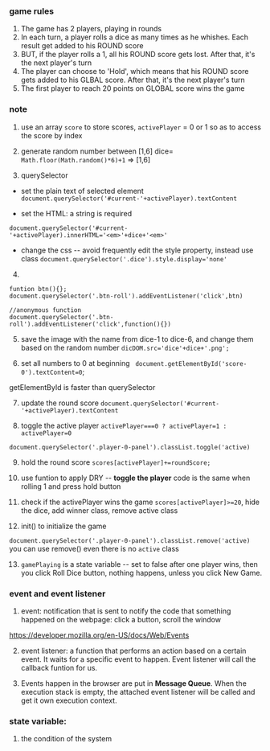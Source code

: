 ### game rules
1. The game has 2 players, playing in rounds
2. In each turn, a player rolls a dice as many times as he whishes. Each result get added to his ROUND score
3. BUT, if the player rolls a 1, all his ROUND score gets lost. After that, it's the next player's turn
4. The player can choose to 'Hold', which means that his ROUND score gets added to his GLBAL score. After that, it's the next player's turn
5. The first player to reach 20 points on GLOBAL score wins the game



### note
1. use an array `score` to store scores, `activePlayer` = 0 or 1 so as to access the score by index

2. generate random number between [1,6]
dice= `Math.floor(Math.random()*6)+1` => [1,6]
3. querySelector

* set the plain text of selected element
`document.querySelector('#current-'+activePlayer).textContent`

* set the HTML: a string is required

`document.querySelector('#current-'+activePlayer).innerHTML='<em>'+dice+'<em>'`

* change the css -- avoid frequently edit the style property, instead use class 
`document.querySelector('.dice').style.display='none'`

4. 
```
funtion btn(){};
document.querySelector('.btn-roll').addEventListener('click',btn)

//anonymous function
document.querySelector('.btn-roll').addEventListener('click',function(){})
```

5. save the image with the name from dice-1 to dice-6, and change them based on the random number
`dicDOM.src='dice'+dice+'.png';`

6. set all numbers to 0 at beginning
` document.getElementById('score-0').textContent=0`;

getElementById is faster than querySelector


7. update the round score
`document.querySelector('#current-'+activePlayer).textContent`

8. toggle the active player
`activePlayer===0 ? activePlayer=1 : activePlayer=0`

`document.querySelector('.player-0-panel').classList.toggle('active)`


9. hold the round score
`scores[activePlayer]+=roundScore;`


10. use funtion to apply DRY -- **toggle the player** code is the same when rolling 1 and press hold button

11.  check if the activePlayer wins the game `scores[activePlayer]>=20`, hide the dice, add winner class, remove active class


12. init() to initialize the game

`document.querySelector('.player-0-panel').classList.remove('active)` you can use remove() even there is no `active` class

13. `gamePlaying` is a state variable -- set to false after one player wins, then you click Roll Dice button, nothing happens, unless you click New Game.

### event and event listener
1. event: notification that is sent to notify the code that something happened on the webpage: click a button, scroll the window

https://developer.mozilla.org/en-US/docs/Web/Events


2. event listener: a function that performs an action based on a certain event. It waits for a specific event to happen. Event listener will call the callback funtion for us.

3. Events happen in the browser are put in **Message Queue**. When the execution stack is empty, the attached event listener will be called and get it own execution context.


### state variable: 
1. the condition of the system
